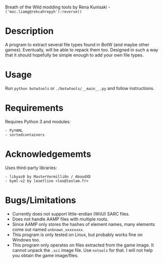 Breath of the Wild modding tools
by Rena Kunisaki - `('moc.liamg@rekcahrepyh'):reverse()`

# Description
A program to extract several file types found in BotW (and maybe other games). Eventually, will be able to repack them too. Designed in such a way that it should hopefully be simple enough to add your own file types.


# Usage
Run `python botwtools` or `./botwtools/__main__.py` and follow instructions.


# Requirements
Requires Python 3 and modules:

    - PyYAML
    - sortedcontainers


# Acknowledgememts
Uses third-party libraries:

    - libyaz0 by MasterVermilli0n / AboodXD
    - byml-v2 by leoetlino <leo@leolam.fr>


# Bugs/Limitations
- Currently does not support little-endian (WiiU) SARC files.
- Does not handle AAMP files with multiple roots.
- Since AAMP only stores the hashes of element names, many elements come out named `unknown_xxxxxxxx`.
- This program is only tested on Linux, but probably works fine on Windows too.
- This program only operates on files extracted from the game image. It cannot unpack the `.xci` image file. Use `nxtools` for that. I will not help you obtain the game image/files.
